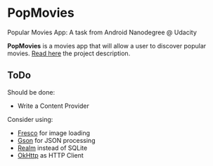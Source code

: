 # PopMovies
Popular Movies App: A task from Android Nanodegree @ Udacity

**PopMovies** is a movies app that will allow a user to discover popular movies. [Read here](https://docs.google.com/document/d/1gtXUu1nzLGWrGfVCD6tEA0YHoYA9UNyT2yByqjJemp8/pub?embedded=true) the project description.

## ToDo
Should be done:
  - Write a Content Provider

Consider using:
  - [Fresco](http://frescolib.org/) for image loading
  - [Gson](https://github.com/google/gson) for JSON processing
  - [Realm](https://realm.io/docs/java) instead of SQLite
  - [OkHttp](http://square.github.io/okhttp/) as HTTP Client
